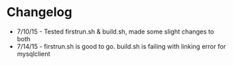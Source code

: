 # Changelog

* 7/10/15 - Tested firstrun.sh & build.sh, made some slight changes to both
* 7/14/15 - firstrun.sh is good to go. build.sh is failing with linking error for mysqlclient 

